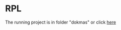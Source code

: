 # RPL

The running project is in folder "dokmas" or click [here](https://github.com/realplayer123/RPL/tree/hilmy/dokmas)
